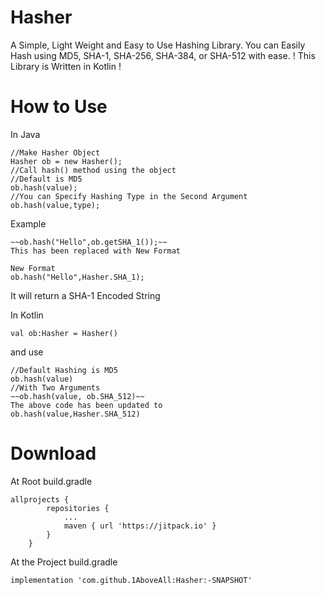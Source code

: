 # Hasher
A Simple, Light Weight and Easy to Use Hashing Library.
You can Easily Hash using MD5, SHA-1, SHA-256, SHA-384, or SHA-512 with ease.
! This Library is Written in Kotlin !

# How to Use
In Java
```
//Make Hasher Object
Hasher ob = new Hasher();
//Call hash() method using the object
//Default is MD5
ob.hash(value);
//You can Specify Hashing Type in the Second Argument 
ob.hash(value,type);
```
Example
```
~~ob.hash("Hello",ob.getSHA_1());~~
This has been replaced with New Format 

New Format 
ob.hash("Hello",Hasher.SHA_1);

```
It will return a SHA-1 Encoded String 

In Kotlin

```
val ob:Hasher = Hasher()
```
and use
```
//Default Hashing is MD5
ob.hash(value)
//With Two Arguments
~~ob.hash(value, ob.SHA_512)~~
The above code has been updated to
ob.hash(value,Hasher.SHA_512)
```

# Download
At Root build.gradle
```
allprojects {
		repositories {
			...
			maven { url 'https://jitpack.io' }
		}
	}
```
At the Project build.gradle
```
implementation 'com.github.1AboveAll:Hasher:-SNAPSHOT'
```
  
  
